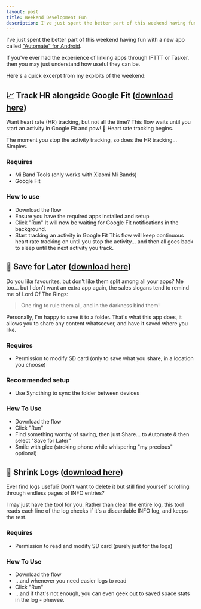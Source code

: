 ```yaml
---
layout: post
title: Weekend Development Fun
description: I've just spent the better part of this weekend having fun with a new app called Automate
---
```


I've just spent the better part of this weekend having fun with a new app called ["Automate" for Android](https://play.google.com/store/apps/details?id=com.llamalab.automate). 

If you've ever had the experience of linking apps through IFTTT or Tasker, then you may just understand how useful they can be.

Here's a quick excerpt from my exploits of the weekend:

## 📈 Track HR alongside Google Fit ([download here](https://llamalab.com/automate/community/flows/23922))
Want heart rate (HR) tracking, but not all the time? This flow waits until you start an activity in Google Fit and pow! 💢 Heart rate tracking begins.

The moment you stop the activity tracking, so does the HR tracking... Simples.

### Requires
 - Mi Band Tools (only works with Xiaomi Mi Bands)
 - Google Fit

### How to use
 - Download the flow
 - Ensure you have the required apps installed and setup
 - Click "Run"
   It will now be waiting for Google Fit notifications in the background.
 - Start tracking an activity in Google Fit
   This flow will keep continuous heart rate tracking on until you stop the activity... and then all goes back to sleep until the next activity you track.

## 📖 Save for Later ([download here](https://llamalab.com/automate/community/flows/23925))
Do you like favourites, but don't like them split among all your apps? Me too... but I don't want an extra app again, the sales slogans tend to remind me of Lord Of The Rings:

> One ring to rule them all, and in the darkness bind them!

Personally, I'm happy to save it to a folder. That's what this app does, it allows you to share any content whatsoever, and have it saved where you like.

### Requires
 - Permission to modify SD card (only to save what you share, in a location you choose)

### Recommended setup
 - Use Syncthing to sync the folder between devices

### How To Use
 - Download the flow
 - Click "Run"
 - Find something worthy of saving, then just Share... to Automate & then select "Save for Later"
 - Smile with glee (stroking phone while whispering "my precious" optional)

## 📑 Shrink Logs ([download here](https://llamalab.com/automate/community/flows/23924))

Ever find logs useful? Don't want to delete it but still find yourself scrolling through endless pages of INFO entries?

I may just have the tool for you. Rather than clear the entire log, this tool reads each line of the log checks if it's a discardable INFO log, and keeps the rest.

### Requires
 - Permission to read and modify SD card (purely just for the logs)

### How To Use
 - Download the flow
 - ...and whenever you need easier logs to read
 - Click "Run"
 - ...and if that's not enough, you can even geek out to saved space stats in the log - phewee.

